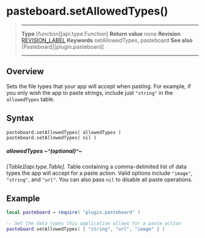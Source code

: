 # pasteboard.setAllowedTypes()

> --------------------- ------------------------------------------------------------------------------------------
> __Type__              [function][api.type.Function]
> __Return value__      none
> __Revision__          [REVISION_LABEL](REVISION_URL)
> __Keywords__          setAllowedTypes, pasteboard
> __See also__          [Pasteboard][plugin.pasteboard]
> --------------------- ------------------------------------------------------------------------------------------


## Overview

Sets the file types that your app will accept when pasting. For example, if you only wish the app to paste strings, include just `"string"` in the `allowedTypes` table.


## Syntax

	pasteboard.setAllowedTypes( allowedTypes ) 
	pasteboard.setAllowedTypes( nil )

##### allowedTypes ~^(optional)^~
_[Table][api.type.Table]._ Table containing a comma-delimited list of data types the app will accept for a paste action. Valid options include `"image"`, `"string"`, and `"url"`. You can also pass `nil` to disable all paste operations.


## Example

``````lua
local pasteboard = require( "plugin.pasteboard" )

-- Set the data types this application allows for a paste action
pasteboard.setAllowedTypes( { "string", "url", "image" } )
``````